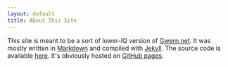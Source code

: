 ```yaml
---
layout: default
title: About This Site
---
```


This site is meant to be a sort of lower-IQ version of [Gwern.net](http://www.gwern.net/). It was mostly written in [Markdown](https://daringfireball.net/projects/markdown/) and compiled with [Jekyll](https://jekyllrb.com/). The source code is available [here](https://github.com/timburr1/timburr1.github.io). It's obviously hosted on [GitHub pages](https://pages.github.com/).
